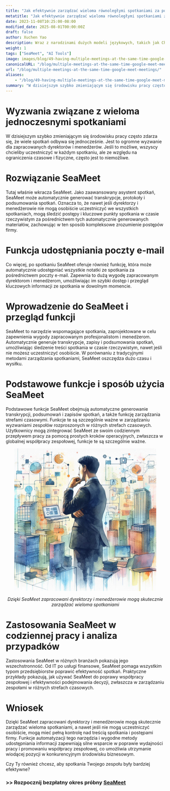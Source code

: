 ```yaml
---
title: "Jak efektywnie zarządzać wieloma równoległymi spotkaniami za pomocą SeaMeet"
metatitle: "Jak efektywnie zarządzać wieloma równoległymi spotkaniami za pomocą SeaMeet"
date: 2023-11-08T10:25:00-08:00
modified_date: 2025-08-01T00:00:00Z
draft: false
author: Xuchen Yao
description: Wraz z narodzinami dużych modeli językowych, takich jak ChatGPT, generatywna sztuczna inteligencja otworzyła nowe obszary eksploracji. Kiedy sztuczna inteligencja jest połączona z rozpoznawaniem mowy, zapewnia niespotykane możliwości analizy spotkań w czasie rzeczywistym. Ale co to oznacza dla codziennych operacji biznesowych? Analiza nagrań spotkań w czasie rzeczywistym stała się niezbędnym narzędziem dla przedsiębiorstw do poprawy wydajności i jakości komunikacji. Dzięki analizie w czasie rzeczywistym firmy mogą zapewnić, że każda dyskusja zostanie dokładnie zarejestrowana, co sprawi, że proces podejmowania decyzji będzie bardziej efektywny i precyzyjny.
weight: 1
tags: ["SeaMeet", "AI Tools"]
image: images/blog/49-having-multiple-meetings-at-the-same-time-google-meet-meetings/49-having-multiple-meetings-at-the-same-time-google-meet-meetings.jpeg
canonicalURL: "/blog/multiple-meetings-at-the-same-time-google-meet-meetings/"
url: "/blog/multiple-meetings-at-the-same-time-google-meet-meetings/"
aliases:
    - "/blog/49-having-multiple-meetings-at-the-same-time-google-meet-meetings/"
summary: "W dzisiejszym szybko zmieniającym się środowisku pracy często zdarza się, że wiele spotkań odbywa się jednocześnie. Jest to ogromne wyzwanie dla zapracowanych dyrektorów i menedżerów. Jeśli to możliwe, wszyscy chcieliby uczestniczyć w każdym spotkaniu, ale ze względu na ograniczenia czasowe i fizyczne, często jest to niemożliwe."
---
```


# Wyzwania związane z wieloma jednoczesnymi spotkaniami
W dzisiejszym szybko zmieniającym się środowisku pracy często zdarza się, że wiele spotkań odbywa się jednocześnie. Jest to ogromne wyzwanie dla zapracowanych dyrektorów i menedżerów. Jeśli to możliwe, wszyscy chcieliby uczestniczyć w każdym spotkaniu, ale ze względu na ograniczenia czasowe i fizyczne, często jest to niemożliwe.

# Rozwiązanie SeaMeet
Tutaj właśnie wkracza SeaMeet. Jako zaawansowany asystent spotkań, SeaMeet może automatycznie generować transkrypcje, protokoły i podsumowania spotkań. Oznacza to, że nawet jeśli dyrektorzy i menedżerowie nie mogą osobiście uczestniczyć we wszystkich spotkaniach, mogą śledzić postępy i kluczowe punkty spotkania w czasie rzeczywistym za pośrednictwem tych automatycznie generowanych materiałów, zachowując w ten sposób kompleksowe zrozumienie postępów firmy.

# Funkcja udostępniania poczty e-mail
Co więcej, po spotkaniu SeaMeet oferuje również funkcję, która może automatycznie udostępniać wszystkie notatki ze spotkania za pośrednictwem poczty e-mail. Zapewnia to dużą wygodę zapracowanym dyrektorom i menedżerom, umożliwiając im szybki dostęp i przegląd kluczowych informacji ze spotkania w dowolnym momencie.

# Wprowadzenie do SeaMeet i przegląd funkcji
SeaMeet to narzędzie wspomagające spotkania, zaprojektowane w celu zapewnienia wygody zapracowanym profesjonalistom i menedżerom. Automatycznie generuje transkrypcje, zapisy i podsumowania spotkań, umożliwiając śledzenie treści spotkania w czasie rzeczywistym, nawet jeśli nie możesz uczestniczyć osobiście. W porównaniu z tradycyjnymi metodami zarządzania spotkaniami, SeaMeet oszczędza dużo czasu i wysiłku.

# Podstawowe funkcje i sposób użycia SeaMeet
Podstawowe funkcje SeaMeet obejmują automatyczne generowanie transkrypcji, podsumowań i zapisów spotkań, a także funkcję zarządzania strefami czasowymi. Funkcje te są szczególnie ważne w zarządzaniu wyzwaniami zespołów rozproszonych w różnych strefach czasowych. Użytkownicy mogą zintegrować SeaMeet ze swoim codziennym przepływem pracy za pomocą prostych kroków operacyjnych, zwłaszcza w globalnej współpracy zespołowej, funkcje te są szczególnie ważne.

<center>
<img height="450px" src="/images/blog/49-having-multiple-meetings-at-the-same-time-google-meet-meetings/1-how-to-stay-on-top-of-all-meetings.jpeg" alt="Dzięki SeaMeet zapracowani dyrektorzy i menedżerowie mogą skutecznie zarządzać wieloma spotkaniami"/>

*Dzięki SeaMeet zapracowani dyrektorzy i menedżerowie mogą skutecznie zarządzać wieloma spotkaniami*
</center>

# Zastosowania SeaMeet w codziennej pracy i analiza przypadków
Zastosowania SeaMeet w różnych branżach pokazują jego wszechstronność. Od IT po usługi finansowe, SeaMeet pomaga wszystkim typom przedsiębiorstw poprawić efektywność spotkań. Praktyczne przykłady pokazują, jak używać SeaMeet do poprawy współpracy zespołowej i efektywności podejmowania decyzji, zwłaszcza w zarządzaniu zespołami w różnych strefach czasowych.

# Wniosek
Dzięki SeaMeet zapracowani dyrektorzy i menedżerowie mogą skutecznie zarządzać wieloma spotkaniami, a nawet jeśli nie mogą uczestniczyć osobiście, mogą mieć pełną kontrolę nad treścią spotkania i postępami firmy. Funkcje automatyzacji tego narzędzia i wygodne metody udostępniania informacji zapewniają silne wsparcie w poprawie wydajności pracy i promowaniu współpracy zespołowej, co umożliwia utrzymanie wiodącej pozycji w konkurencyjnym środowisku biznesowym.

Czy Ty również chcesz, aby spotkania Twojego zespołu były bardziej efektywne?

### >> Rozpocznij bezpłatny okres próbny [SeaMeet](https://meet.seasalt.ai/?utm_source=blog)